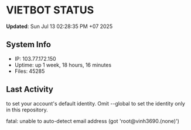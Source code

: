 # VIETBOT STATUS
**Updated**: Sun Jul 13 02:28:35 PM +07 2025

## System Info
- IP: 103.77.172.150
- Uptime: up 1 week, 18 hours, 16 minutes
- Files: 45285

## Last Activity

to set your account's default identity.
Omit --global to set the identity only in this repository.

fatal: unable to auto-detect email address (got 'root@vinh3690.(none)')
